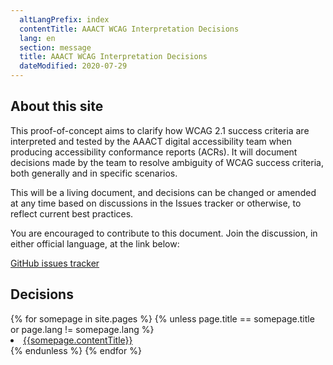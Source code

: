```yaml
---
  altLangPrefix: index
  contentTitle: AAACT WCAG Interpretation Decisions
  lang: en
  section: message
  title: AAACT WCAG Interpretation Decisions
  dateModified: 2020-07-29
---
```


## About this site

This proof-of-concept aims to clarify how WCAG 2.1 success criteria are interpreted and tested by the AAACT digital accessibility team when producing accessibility conformance reports (ACRs). It will document decisions made by the team to resolve ambiguity of WCAG success criteria, both generally and in specific scenarios.

This will be a living document, and decisions can be changed or amended at any time based on discussions in the Issues tracker or otherwise, to reflect current best practices.

You are encouraged to contribute to this document. Join the discussion, in either official language, at the link below:

[GitHub issues tracker](https://github.com/aaact-aatia/wcag-decisions/issues)

## Decisions

<nav>
{% for somepage in site.pages %}
  {% unless page.title == somepage.title or page.lang != somepage.lang %}
  <li class="item">
    <a href="{{somepage.url | remove_first:'/'}}">{{somepage.contentTitle}}</a>
    <!-- <p>{{somepage.description.en}}</p> -->
  </li>
  {% endunless %}
{% endfor %}
</nav>
